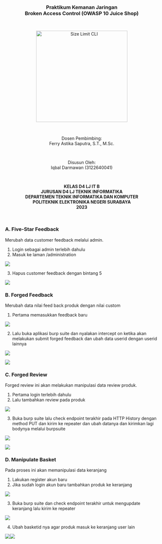 <h3 align="center">
    <b>Praktikum Kemanan Jaringan</b><br>
    Broken Access Control (OWASP 10 Juice Shop)
</h3>
<br>
<p align="center">
  <img src="./Aspose.Words.6b1f4fe7-3b13-422c-a571-c9955d0372ba.001.jpeg" alt="Size Limit CLI" width="300">
</p>
<br>
<p align="center">
    Dosen Pembimbing:<br>
    Ferry Astika Saputra, S.T., M.Sc.
</p>
<br>
<p align="center">
    Disusun Oleh:<br>
    Iqbal Darmawan (3122640041)
</p>
<br>
<p align="center">
    <b>
        KELAS D4 LJ IT B <br>
        JURUSAN D4 LJ TEKNIK INFORMATIKA <br>
        DEPARTEMEN TEKNIK INFORMATIKA DAN KOMPUTER <br> 
        POLITEKNIK ELEKTRONIKA NEGERI SURABAYA <br>
        2023
    </b>
</p>
<br>

### A. Five-Star Feedback

Merubah data customer feedback melalui admin.

1. Login sebagai admin terlebih dahulu
2. Masuk ke laman /administration

![](Aspose.Words.6b1f4fe7-3b13-422c-a571-c9955d0372ba.002.png)

3. Hapus customer feedback dengan bintang 5

![](Aspose.Words.6b1f4fe7-3b13-422c-a571-c9955d0372ba.003.jpeg)

### B. Forged Feedback

Merubah data nilai feed back produk dengan nilai custom

1. Pertama memasukkan feedback baru

![](Aspose.Words.6b1f4fe7-3b13-422c-a571-c9955d0372ba.004.jpeg)

2. Lalu buka aplikasi burp suite dan nyalakan intercept on ketika akan melakukan submit forged feedback dan ubah data userid dengan userid lainnya

![](Aspose.Words.6b1f4fe7-3b13-422c-a571-c9955d0372ba.005.jpeg)

![](Aspose.Words.6b1f4fe7-3b13-422c-a571-c9955d0372ba.006.jpeg)

### C. Forged Review

Forged review ini akan melakukan manipulasi data review produk.

1. Pertama login terlebih dahulu
2. Lalu tambahkan review pada produk

![](Aspose.Words.6b1f4fe7-3b13-422c-a571-c9955d0372ba.007.jpeg)

3. Buka burp suite lalu check endpoint terakhir pada HTTP History dengan method PUT dan kirim ke repeater dan ubah datanya dan kirimkan lagi bodynya melalui burpsuite

![](Aspose.Words.6b1f4fe7-3b13-422c-a571-c9955d0372ba.008.jpeg)

![](Aspose.Words.6b1f4fe7-3b13-422c-a571-c9955d0372ba.009.jpeg)

### D. Manipulate Basket

Pada proses ini akan memanipulasi data keranjang

1. Lakukan register akun baru
2. Jika sudah login akun baru tambahkan produk ke keranjang

![](Aspose.Words.6b1f4fe7-3b13-422c-a571-c9955d0372ba.010.jpeg)

3. Buka burp suite dan check endpoint terakhir untuk mengupdate keranjang lalu kirim ke repeater

![](Aspose.Words.6b1f4fe7-3b13-422c-a571-c9955d0372ba.011.jpeg)

4. Ubah basketid nya agar produk masuk ke keranjang user lain

![](Aspose.Words.6b1f4fe7-3b13-422c-a571-c9955d0372ba.012.jpeg)![](Aspose.Words.6b1f4fe7-3b13-422c-a571-c9955d0372ba.013.jpeg)
